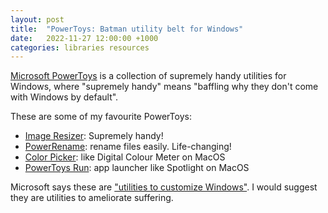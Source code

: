```yaml
---
layout: post
title:  "PowerToys: Batman utility belt for Windows"
date:   2022-11-27 12:00:00 +1000
categories: libraries resources
---
```


[Microsoft PowerToys](https://aka.ms/getPowertoys) is a collection of supremely handy utilities for Windows, where "supremely handy" means "baffling why they don't come with Windows by default". 

These are some of my favourite PowerToys: 

- [Image Resizer](https://learn.microsoft.com/en-us/windows/powertoys/image-resizer): Supremely handy!
- [PowerRename](https://learn.microsoft.com/en-us/windows/powertoys/powerrename): rename files easily. Life-changing! 
- [Color Picker](https://learn.microsoft.com/en-us/windows/powertoys/color-picker): like Digital Colour Meter on MacOS
- [PowerToys Run](https://learn.microsoft.com/en-us/windows/powertoys/run): app launcher like Spotlight on MacOS

Microsoft says these are ["utilities to customize Windows"](https://learn.microsoft.com/en-us/windows/powertoys/). I would suggest they are utilities to ameliorate suffering.